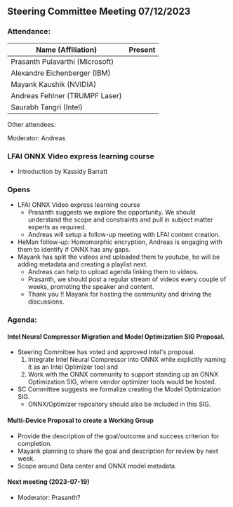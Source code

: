 ## Steering Committee Meeting 07/12/2023

### Attendance:

| Name (Affiliation)              | Present  |
| ------------------------------- | -------- |
| Prasanth Pulavarthi (Microsoft) |  |
| Alexandre Eichenberger (IBM)    |  |
| Mayank Kaushik (NVIDIA)         |  |
| Andreas Fehlner (TRUMPF Laser)  |  |
| Saurabh Tangri (Intel)          |  |

Other attendees: 

Moderator: Andreas

### LFAI ONNX Video express learning course
  - Introduction by Kassidy Barratt
 
### Opens
  - LFAI ONNX Video express learning course
    - Prasanth suggests we explore the opportunity. We should understand the scope and constraints and pull in subject matter experts as required.
    - Andreas will setup a follow-up meeting with LFAI content creation.
  - HeMan follow-up: Homomorphic encryption, Andreas is engaging with them to identify if ONNX has any gaps.
  - Mayank has split the videos and uploaded them to youtube, he will be adding metadata and creating a playlist next.
    - Andreas can help to upload agenda linking them to videos.
    - Prasanth, we should post a regular stream of videos every couple of weeks, promoting the speaker and content.
    - Thank you !! Mayank for hosting the community and driving the discussions.

### Agenda:  
  #### Intel Neural Compressor Migration and Model Optimization SIG Proposal.
  - Steering Committee has voted and approved Intel's proposal.
    1.	Integrate Intel Neural Compressor into ONNX while explicitly naming it as an Intel Optimizer tool and
    2.	Work with the ONNX community to support standing up an ONNX Optimization SIG, where vendor optimizer tools would be hosted.
  - SC Committee suggests we formalize creating the Model Optimization SIG.
    - ONNX/Optimizer repository should also be included in this SIG.
  
  #### Multi-Device Proposal to create a Working Group
  - Provide the description of the goal/outcome and success criterion for completion.
  - Mayank planning to share the goal and description for review by next week.
  - Scope around Data center and ONNX model metadata.
  
  #### Next meeting (2023-07-19)
  - Moderator: Prasanth?

